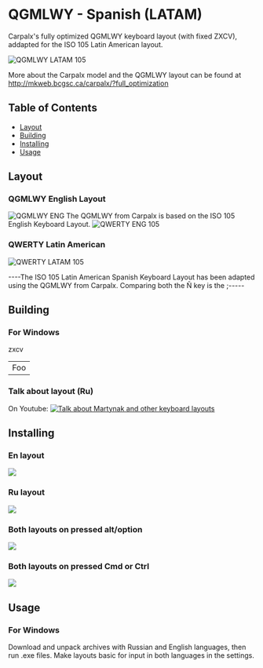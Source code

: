 # QGMLWY - Spanish (LATAM)

Carpalx's fully optimized QGMLWY keyboard layout (with fixed ZXCV), addapted for the ISO 105 Latin American layout.

![QGMLWY LATAM 105](https://user-images.githubusercontent.com/7512698/121077926-a4ea7d80-c7ae-11eb-9e74-489e63c6b84e.png)

More about the Carpalx model and the QGMLWY layout can be found at http://mkweb.bcgsc.ca/carpalx/?full_optimization

## Table of Contents

- [Layout](#layout)
- [Building](#building)
- [Installing](#installing)
- [Usage](#usage)

## Layout

### QGMLWY English Layout

![QGMLWY ENG](https://user-images.githubusercontent.com/7512698/121083275-9ce20c00-c7b5-11eb-9cc1-6b4581dc5e6e.png)
The QGMLWY from Carpalx is based on the ISO 105 English Keyboard Layout.
![QWERTY ENG 105](https://user-images.githubusercontent.com/7512698/121093148-00bf0180-c7c3-11eb-91ec-0a029b1db46b.png)

### QWERTY Latin American

![QWERTY LATAM 105](https://user-images.githubusercontent.com/7512698/121083500-e4689800-c7b5-11eb-8d82-ca6f851fbaa4.png)

----The ISO 105 Latin American Spanish Keyboard Layout has been adapted using the QGMLWY from Carpalx. Comparing both the Ñ key is the ;-----

## Building

### For Windows

zxcv

<table>
    <tr>
        <td>Foo</td>
    </tr>
</table>



### Talk about layout (Ru)

On Youtube: [![Talk about Martynak and other keyboard layouts](https://raw.githubusercontent.com/martyns0n/martynak/master/assets/47077_2000%202.png)](https://www.youtube.com/watch?v=vXjp7R0G9ws)

## Installing

### En layout

![](./assets/en-layout.png)

### Ru layout

![](./assets/ru-layout.png)

### Both layouts on pressed alt/option

![](./assets/option-layout.png)

### Both layouts on pressed Cmd or Ctrl 

![](./assets/cmd-layout.png)

## Usage

### For Windows

Download and unpack archives with Russian and English languages, then run .еxe files. Make layouts basic for input in both languages in the settings.


